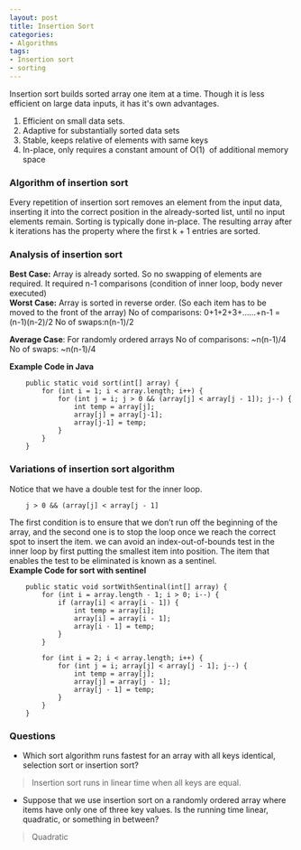 ```yaml
---
layout: post
title: Insertion Sort
categories:
- Algorithms
tags:
- Insertion sort
- sorting
---
```


Insertion sort builds sorted array one item at a time. Though it is less efficient on large data inputs, it has it's own advantages.

1. Efficient on small data sets.
2. Adaptive for substantially sorted data sets
3. Stable, keeps relative of elements with same keys
4. In-place, only requires a constant amount of O(1)  of additional memory space

### Algorithm of insertion sort

Every repetition of insertion sort removes an element from the input data, inserting it into the correct position in the already-sorted list, until no input elements remain. Sorting is typically done in-place. The resulting array after k iterations has the property where the first k + 1 entries are sorted.

### Analysis of insertion sort
**Best Case:** Array is already sorted. So no swapping of elements are required. It required n-1 comparisons (condition of inner loop, body never executed)  
**Worst Case:** Array is sorted in reverse order. (So each item has to be moved to the front of the array)
No of comparisons: 0+1+2+3+......+n-1 = (n-1)(n-2)/2
No of swaps:n(n-1)/2

**Average Case**: For randomly ordered arrays
No of comparisons: ~n(n-1)/4
No of swaps: ~n(n-1)/4

**Example Code in Java** 
```
    public static void sort(int[] array) {
    	for (int i = 1; i < array.length; i++) {
    		for (int j = i; j > 0 && (array[j] < array[j - 1]); j--) {
    			int temp = array[j];
    			array[j] = array[j-1];
    			array[j-1] = temp;
    		}
    	}
    }
```




### Variations of insertion sort algorithm

Notice that we have a double test for the inner loop.  
 
```
    j > 0 && (array[j] < array[j - 1]
```


The first condition is to ensure that we don’t run off the beginning of the array, and the second one is to stop the loop once we reach the correct spot to insert the item. we can avoid an index-out-of-bounds test in the inner loop by first putting the smallest item into position. The item that enables the test to be eliminated is known as a sentinel.  
**Example Code for sort with sentinel**
 

```    
    public static void sortWithSentinal(int[] array) {
    	for (int i = array.length - 1; i > 0; i--) {
    		if (array[i] < array[i - 1]) {
    			int temp = array[i];
    			array[i] = array[i - 1];
    			array[i - 1] = temp;
    		}
    	}
    
    	for (int i = 2; i < array.length; i++) {
    		for (int j = i; array[j] < array[j - 1]; j--) {
    			int temp = array[j];
    			array[j] = array[j - 1];
    			array[j - 1] = temp;
    		}
    	}
    }

```



### Questions
* Which sort algorithm runs fastest for an array with all keys identical, selection sort or insertion sort?  
> Insertion sort runs in linear time when all keys are equal.

* Suppose that we use insertion sort on a randomly ordered array where items have only one of three key values. Is the running time linear, quadratic, or something in between?  
> Quadratic
